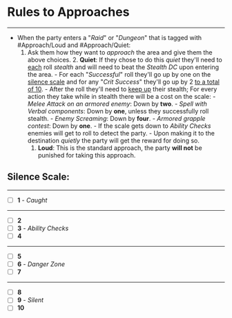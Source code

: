 # Rules to Approaches
---
- When the party enters a "*Raid*" or "*Dungeon*" that is tagged with #Approach/Loud and #Approach/Quiet:
	1. Ask them how they want to *approach* the area and give them the above choices.
		2. **Quiet**: If they chose to do this *quiet* they'll need to <u>each</u> roll *stealth* and will need to beat the *Stealth DC* upon entering the area.
			- For each "*Successful*" roll they'll go up by one on the <u>silence scale</u> and for any "*Crit Success*" they'll go up by 2 <u>to a total of 10</u>.
			- After the roll they'll need to <u>keep up</u> their stealth; For every action they take while in stealth there will be a cost on the scale:
				- *Melee Attack on an armored enemy*: Down by **two**.
				- *Spell with Verbal components*: Down by **one**, unless they successfully roll stealth.
				- *Enemy Screaming*: Down by **four**.
				- *Armored grapple contest*: Down by **one**.
			- If the scale gets down to *Ability Checks* enemies will get to roll to detect the party.
			- Upon making it to the destination *quietly* the party will get the reward for doing so.
		1. **Loud**: This is the standard approach, the party **will not** be punished for taking this approach.

## Silence Scale:
---
- [ ]  **1** - *Caught*
---
- [ ]  **2** 
- [ ]  **3** - *Ability Checks*
- [ ]  **4** 
---
- [ ]  **5**
- [ ]  **6** - *Danger Zone*
- [ ]  **7** 
---
- [ ]  **8**
- [ ]  **9** - *Silent*
- [ ] **10** 